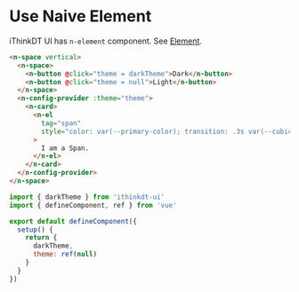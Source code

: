 # Use Naive Element

iThinkDT UI has `n-element` component. See [Element](../components/element).

```html
<n-space vertical>
  <n-space>
    <n-button @click="theme = darkTheme">Dark</n-button>
    <n-button @click="theme = null">Light</n-button>
  </n-space>
  <n-config-provider :theme="theme">
    <n-card>
      <n-el
        tag="span"
        style="color: var(--primary-color); transition: .3s var(--cubic-bezier-ease-in-out);"
      >
        I am a Span.
      </n-el>
    </n-card>
  </n-config-provider>
</n-space>
```

```js
import { darkTheme } from 'ithinkdt-ui'
import { defineComponent, ref } from 'vue'

export default defineComponent({
  setup() {
    return {
      darkTheme,
      theme: ref(null)
    }
  }
})
```
